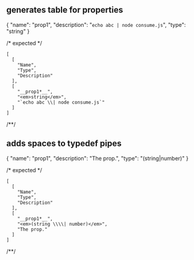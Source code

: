 ## generates table for properties
{ "name": "prop1",
"description": "`echo abc | node consume.js`",
"type": "string" }

/* expected */


```table
[
  [
    "Name",
    "Type",
    "Description"
  ],
  [
    "__prop1*__",
    "<em>string</em>",
    "`echo abc \\| node consume.js`"
  ]
]
```
/**/

## adds spaces to typedef pipes
{ "name": "prop1",
"description": "The prop.",
"type": "(string|number)" }

/* expected */


```table
[
  [
    "Name",
    "Type",
    "Description"
  ],
  [
    "__prop1*__",
    "<em>(string \\\\| number)</em>",
    "The prop."
  ]
]
```
/**/

